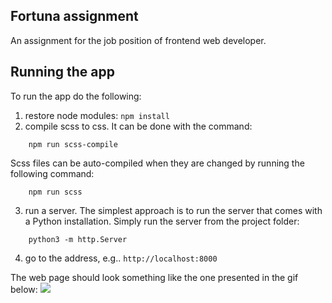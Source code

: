 ## Fortuna assignment
An assignment for the job position of frontend web developer. 

## Running the app
To run the app do the following:
1. restore node modules: `npm install`
2. compile scss to css. It can be done with the command:
```shell
    npm run scss-compile
```
Scss files can be auto-compiled when they are changed by running the following command:
```shell
    npm run scss
```
3. run a server. The simplest approach is to run the server that comes with a Python installation.
Simply run the server from the project folder:
```shell
    python3 -m http.Server
```
4. go to the address, e.g.. `http://localhost:8000`


The web page should look something like the one presented in the gif below:
![](cats.gif)
